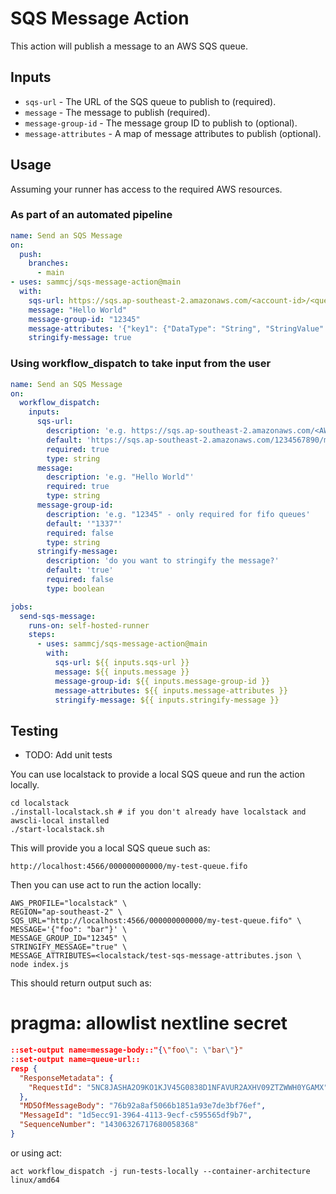 # SQS Message Action

This action will publish a message to an AWS SQS queue.

## Inputs

- `sqs-url` - The URL of the SQS queue to publish to (required).
- `message` - The message to publish (required).
- `message-group-id` - The message group ID to publish to (optional).
- `message-attributes` - A map of message attributes to publish (optional).

## Usage

Assuming your runner has access to the required AWS resources.

### As part of an automated pipeline

```yaml
name: Send an SQS Message
on:
  push:
    branches:
      - main
- uses: sammcj/sqs-message-action@main
  with:
    sqs-url: https://sqs.ap-southeast-2.amazonaws.com/<account-id>/<queue-name>
    message: "Hello World"
    message-group-id: "12345"
    message-attributes: '{"key1": {"DataType": "String", "StringValue": "value1" }}'
    stringify-message: true
```

### Using workflow_dispatch to take input from the user

```yaml
name: Send an SQS Message
on:
  workflow_dispatch:
    inputs:
      sqs-url:
        description: 'e.g. https://sqs.ap-southeast-2.amazonaws.com/<AWS ID>/<queue-name>.fifo'
        default: 'https://sqs.ap-southeast-2.amazonaws.com/1234567890/my-sqs-queue.fifo'
        required: true
        type: string
      message:
        description: 'e.g. "Hello World"'
        required: true
        type: string
      message-group-id:
        description: 'e.g. "12345" - only required for fifo queues'
        default: '"1337"'
        required: false
        type: string
      stringify-message:
        description: 'do you want to stringify the message?'
        default: 'true'
        required: false
        type: boolean

jobs:
  send-sqs-message:
    runs-on: self-hosted-runner
    steps:
      - uses: sammcj/sqs-message-action@main
        with:
          sqs-url: ${{ inputs.sqs-url }}
          message: ${{ inputs.message }}
          message-group-id: ${{ inputs.message-group-id }}
          message-attributes: ${{ inputs.message-attributes }}
          stringify-message: ${{ inputs.stringify-message }}
```

## Testing

- TODO: Add unit tests

You can use localstack to provide a local SQS queue and run the action locally.

```shell
cd localstack
./install-localstack.sh # if you don't already have localstack and awscli-local installed
./start-localstack.sh
```

This will provide you a local SQS queue such as:

```shell
http://localhost:4566/000000000000/my-test-queue.fifo
```

Then you can use act to run the action locally:

```shell
AWS_PROFILE="localstack" \
REGION="ap-southeast-2" \
SQS_URL="http://localhost:4566/000000000000/my-test-queue.fifo" \
MESSAGE='{"foo": "bar"}' \
MESSAGE_GROUP_ID="12345" \
STRINGIFY_MESSAGE="true" \
MESSAGE_ATTRIBUTES=<localstack/test-sqs-message-attributes.json \
node index.js
```

This should return output such as:

# pragma: allowlist nextline secret

```json
::set-output name=message-body::"{\"foo\": \"bar\"}"
::set-output name=queue-url::
resp {
  "ResponseMetadata": {
    "RequestId": "5NC8JASHA2O9KO1KJV45G0838D1NFAVUR2AXHV09ZTZWWH0YGAMX"
  },
  "MD5OfMessageBody": "76b92a8af5066b1851a93e7de3bf76ef",
  "MessageId": "1d5ecc91-3964-4113-9ecf-c595565df9b7",
  "SequenceNumber": "14306326717680058368"
}
```

or using act:

```shell
act workflow_dispatch -j run-tests-locally --container-architecture linux/amd64
```
